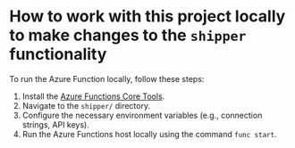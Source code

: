 # How to work with this project locally to make changes to the `shipper` functionality
To run the Azure Function locally, follow these steps:

1. Install the [Azure Functions Core Tools](https://learn.microsoft.com/en-us/azure/azure-functions/functions-run-local?tabs=windows%2Cisolated-process%2Cnode-v4%2Cpython-v2%2Chttp-trigger%2Ccontainer-apps&pivots=programming-language-csharp).
2. Navigate to the `shipper/` directory.
3. Configure the necessary environment variables (e.g., connection strings, API keys).
4. Run the Azure Functions host locally using the command `func start`.